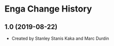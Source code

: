 Enga Change History
===================

1.0 (2019-08-22)
----------------
* Created by Stanley Stanis Kaka and Marc Durdin
